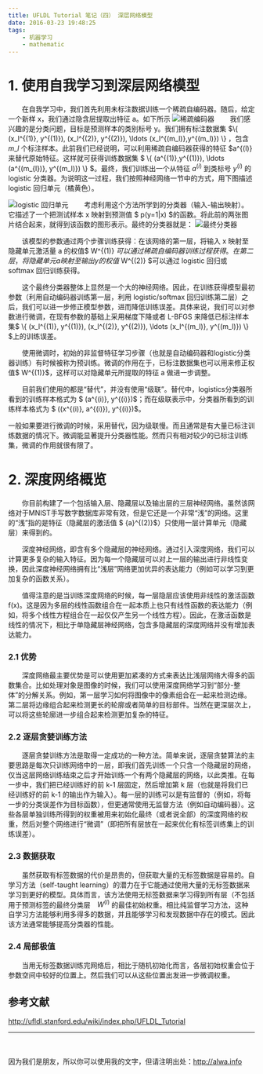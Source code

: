 ```yaml
---
title: UFLDL Tutorial 笔记（四） 深层网络模型
date: 2016-03-23 19:48:25
tags:
    - 机器学习
    - mathematic
---
```


# 1. 使用自我学习到深层网络模型
　　在自我学习中，我们首先利用未标注数据训练一个稀疏自编码器。随后，给定一个新样 x，我们通过隐含层提取出特征 a。如下所示
![稀疏编码器](http://7xrh75.com1.z0.glb.clouddn.com/%E7%A5%9E%E7%BB%8F%E7%BD%91%E7%BB%9C_300px-STL_SparseAE_Features.png)
　　我们感兴趣的是分类问题，目标是预测样本的类别标号 y。我们拥有标注数据集 $\\{ (x\_l^{(1)}, y^{(1)}), (x\_l^{(2)}, y^{(2)}), \ldots (x\_l^{(m\_l)},y^{(m\_l)}) \\} ，包含 $m\_l$ 个标注样本。此前我们已经说明，可以利用稀疏自编码器获得的特征 $a^{(l)} 来替代原始特征。这样就可获得训练数据集 $ \\{ (a^{(1)},y^{(1)}), \ldots (a^{(m\_{l})}, y^{(m\_l)}) \\} $。最终，我们训练出一个从特征 $a^{(i)}$ 到类标号 $y^{(i)}$ 的 logistic 分类器。为说明这一过程，我们按照神经网络一节中的方式，用下图描述 logistic 回归单元（橘黄色）。

![logistic 回归单元](http://7xrh75.com1.z0.glb.clouddn.com/%E7%A5%9E%E7%BB%8F%E7%BD%91%E7%BB%9C_380px-STL_Logistic_Classifier.png)
　　考虑利用这个方法所学到的分类器（输入-输出映射）。它描述了一个把测试样本 x 映射到预测值 $ p(y=1|x) $的函数。将此前的两张图片结合起来，就得到该函数的图形表示。最终的分类器就是：
![最终分类器](http://7xrh75.com1.z0.glb.clouddn.com/%E7%A5%9E%E7%BB%8F%E7%BD%91%E7%BB%9C_500px-STL_CombinedAE.png)

　　该模型的参数通过两个步骤训练获得：在该网络的第一层，将输入 x 映射至隐藏单元激活量 a 的权值$ W^{(1)} $可以通过稀疏自编码器训练过程获得。在第二层，将隐藏单元 a 映射至输出 y 的权值$ W^{(2)} $可以通过 logistic 回归或 softmax 回归训练获得。

　　这个最终分类器整体上显然是一个大的神经网络。因此，在训练获得模型最初参数（利用自动编码器训练第一层，利用 logistic/softmax 回归训练第二层）之后，我们可以进一步修正模型参数，进而降低训练误差。具体来说，我们可以对参数进行微调，在现有参数的基础上采用梯度下降或者 L-BFGS 来降低已标注样本集$ \\{ (x\_l^{(1)}, y^{(1)}), (x\_l^{(2)}, y^{(2)}), \ldots (x\_l^{(m\_l)}, y^{(m\_l)}) \\} $上的训练误差。

　　使用微调时，初始的非监督特征学习步骤（也就是自动编码器和logistic分类器训练）有时候被称为预训练。微调的作用在于，已标注数据集也可以用来修正权值$ W^{(1)}$，这样可以对隐藏单元所提取的特征  a 做进一步调整。

　　目前我们使用的都是“替代”，并没有使用“级联”。替代中，logistics分类器所看到的训练样本格式为 $ (a^{(i)}, y^{(i)})$；而在级联表示中，分类器所看到的训练样本格式为 $ ((x^{(i)}, a^{(i)}), y^{(i)})$。

一般如果要进行微调的时候，采用替代，因为级联慢。而且通常是有大量已标注训练数据的情况下。微调能显著提升分类器性能。然而只有相对较少的已标注训练集，微调的作用就很有限了。
　　
<!-- more -->

# 2. 深度网络概览

　　你目前构建了一个包括输入层、隐藏层以及输出层的三层神经网络。虽然该网络对于MNIST手写数字数据库非常有效，但是它还是一个非常“浅”的网络。这里的“浅”指的是特征（隐藏层的激活值 $ {a}^{(2)}$）只使用一层计算单元（隐藏层）来得到的。

　　深度神经网络，即含有多个隐藏层的神经网络。通过引入深度网络，我们可以计算更多复杂的输入特征。因为每一个隐藏层可以对上一层的输出进行非线性变换，因此深度神经网络拥有比“浅层”网络更加优异的表达能力（例如可以学习到更加复杂的函数关系）。

　　值得注意的是当训练深度网络的时候，每一层隐层应该使用非线性的激活函数f(x)。这是因为多层的线性函数组合在一起本质上也只有线性函数的表达能力（例如，将多个线性方程组合在一起仅仅产生另一个线性方程）。因此，在激活函数是线性的情况下，相比于单隐藏层神经网络，包含多隐藏层的深度网络并没有增加表达能力。
　　
### 2.1 优势
　　深度网络最主要优势是可以使用更加紧凑的方式来表达比浅层网络大得多的函数集合。比如处理对象是图像的时候，我们可以使用深度网络学习到“部分-整体”的分解关系。例如，第一层学习如何将图像中的像素组合在一起来检测边缘。第二层将边缘组合起来检测更长的轮廓或者简单的目标部件。当然在更深层次上，可以将这些轮廓进一步组合起来检测更加复杂的特征。

### 2.2 逐层贪婪训练方法
　　逐层贪婪训练方法是取得一定成功的一种方法。简单来说，逐层贪婪算法的主要思路是每次只训练网络中的一层，即我们首先训练一个只含一个隐藏层的网络，仅当这层网络训练结束之后才开始训练一个有两个隐藏层的网络，以此类推。在每一步中，我们把已经训练好的前 k-1 层固定，然后增加第 k 层（也就是将我们已经训练好的前 k-1  的输出作为输入）。每一层的训练可以是有监督的（例如，将每一步的分类误差作为目标函数），但更通常使用无监督方法（例如自动编码器）。这些各层单独训练所得到的权重被用来初始化最终（或者说全部）的深度网络的权重，然后对整个网络进行“微调”（即把所有层放在一起来优化有标签训练集上的训练误差）。


### 2.3 数据获取
　　虽然获取有标签数据的代价是昂贵的，但获取大量的无标签数据是容易的。自学习方法（self-taught learning）的潜力在于它能通过使用大量的无标签数据来学习到更好的模型。具体而言，该方法使用无标签数据来学习得到所有层（不包括用于预测标签的最终分类层　$W^{( l )}$ 的最佳初始权重。相比纯监督学习方法，这种自学习方法能够利用多得多的数据，并且能够学习和发现数据中存在的模式。因此该方法通常能够提高分类器的性能。

### 2.4 局部极值
　　当用无标签数据训练完网络后，相比于随机初始化而言，各层初始权重会位于参数空间中较好的位置上。然后我们可以从这些位置出发进一步微调权重。
　

## 参考文献
http://ufldl.stanford.edu/wiki/index.php/UFLDL_Tutorial

----
　

因为我们是朋友，所以你可以使用我的文字，但请注明出处：http://alwa.info
